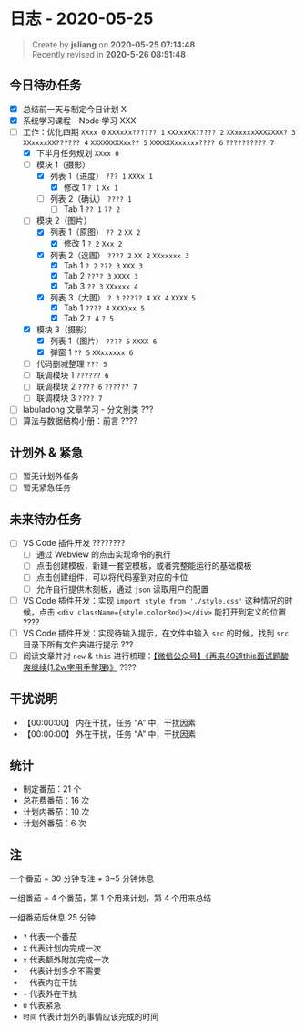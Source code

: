 日志 - 2020-05-25
===

> Create by **jsliang** on **2020-05-25 07:14:48**  
> Recently revised in **2020-5-26 08:51:48**  

## 今日待办任务

* [x] 总结前一天与制定今日计划 X
* [x] 系统学习课程 - Node 学习 XXX
* [ ] 工作：优化四期 `XXxx 0` `XXXxXx?????? 1` `XXXxxXX????? 2` `XXxxxxxXXXXXXX? 3` `XXxxxxXX?????? 4` `XXXXXXXXxx?? 5` `XXXXXXxxxxxx???? 6` `?????????? 7`
  * [x] 下半月任务规划 `XXxx 0`
  * [ ] 模块 1（摄影） 
    * [x] 列表 1（进度） `??? 1` `XXXx 1`
      * [x] 修改 1 `? 1` `Xx 1`
    * [ ] 列表 2（确认） `???? 1`
      * [ ] Tab 1 `?? 1` `?? 2`
  * [ ] 模块 2（图片）
    * [x] 列表 1（原图） `?? 2` `XX 2`
      * [x] 修改 1 `? 2` `Xxx 2`
    * [x] 列表 2（选图） `???? 2` `XX 2` `XXxxxxx 3`
      * [x] Tab 1 `? 2` `??? 3` `XXX 3`
      * [x] Tab 2 `???? 3` `XXXX 3`
      * [x] Tab 3 `?? 3` `XXxxxx 4`
    * [x] 列表 3（大图） `? 3` `????? 4` `XX 4` `XXXX 5`
      * [x] Tab 1 `???? 4` `XXXXxx 5`
      * [x] Tab 2 `? 4` `? 5`
  * [x] 模块 3（摄影）
    * [x] 列表 1（图片） `???? 5` `XXXX 6`
    * [x] 弹窗 1 `?? 5` `XXxxxxxx 6`
  * [ ] 代码删减整理 `??? 5`
  * [ ] 联调模块 1 `?????? 6`
  * [ ] 联调模块 2 `???? 6` `?????? 7`
  * [ ] 联调模块 3 `???? 7`
* [ ] labuladong 文章学习 - 分文别类 ???
* [ ] 算法与数据结构小册：前言 ????

## 计划外 & 紧急

* [ ] 暂无计划外任务
* [ ] 暂无紧急任务

## 未来待办任务

* [ ] VS Code 插件开发 ????????
  * [ ] 通过 Webview 的点击实现命令的执行
  * [ ] 点击创建模板，新建一套空模板，或者完整能运行的基础模板
  * [ ] 点击创建组件，可以将代码塞到对应的卡位
  * [ ] 允许自行提供木刻板，通过 `json` 读取用户的配置
* [ ] VS Code 插件开发：实现 `import style from './style.css'` 这种情况的时候，点击 `<div className={style.colorRed}></div>` 能打开到定义的位置 ????
* [ ] VS Code 插件开发：实现待输入提示，在文件中输入 `src` 的时候，找到 `src` 目录下所有文件夹进行提示 ???
* [ ] 阅读文章并对 `new` & `this` 进行梳理：[【微信公众号】《再来40道this面试题酸爽继续(1.2w字用手整理)》](https://mp.weixin.qq.com/s/k8PngT7afosSxUJSECRtJA) ????

## 干扰说明

* 【00:00:00】 内在干扰，任务 “A” 中，干扰因素
* 【00:00:00】 外在干扰，任务 “A” 中，干扰因素

## 统计

* 制定番茄：21 个
* 总花费番茄：16 次
* 计划内番茄：10 次
* 计划外番茄：6 次

## 注

一个番茄 = 30 分钟专注 + 3~5 分钟休息

一组番茄 = 4 个番茄，第 1 个用来计划，第 4 个用来总结

一组番茄后休息 25 分钟

* `?` 代表一个番茄
* `X` 代表计划内完成一次
* `x` 代表额外附加完成一次
* `!` 代表计划多余不需要
* `'` 代表内在干扰
* `-` 代表外在干扰
* `U` 代表紧急
* `时间` 代表计划外的事情应该完成的时间
